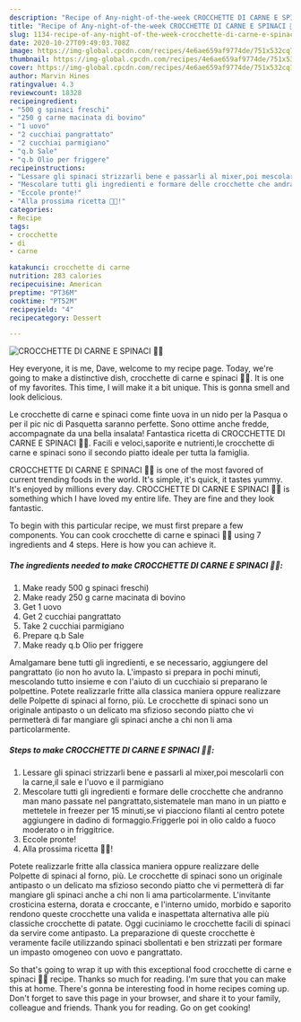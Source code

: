 ```yaml
---
description: "Recipe of Any-night-of-the-week CROCCHETTE DI CARNE E SPINACI 🥩🥬"
title: "Recipe of Any-night-of-the-week CROCCHETTE DI CARNE E SPINACI 🥩🥬"
slug: 1134-recipe-of-any-night-of-the-week-crocchette-di-carne-e-spinaci
date: 2020-10-27T09:49:03.708Z
image: https://img-global.cpcdn.com/recipes/4e6ae659af9774de/751x532cq70/crocchette-di-carne-e-spinaci-🥩🥬-recipe-main-photo.jpg
thumbnail: https://img-global.cpcdn.com/recipes/4e6ae659af9774de/751x532cq70/crocchette-di-carne-e-spinaci-🥩🥬-recipe-main-photo.jpg
cover: https://img-global.cpcdn.com/recipes/4e6ae659af9774de/751x532cq70/crocchette-di-carne-e-spinaci-🥩🥬-recipe-main-photo.jpg
author: Marvin Hines
ratingvalue: 4.3
reviewcount: 18328
recipeingredient:
- "500 g spinaci freschi"
- "250 g carne macinata di bovino"
- "1 uovo"
- "2 cucchiai pangrattato"
- "2 cucchiai parmigiano"
- "q.b Sale"
- "q.b Olio per friggere"
recipeinstructions:
- "Lessare gli spinaci strizzarli bene e passarli al mixer,poi mescolarli con la carne,il sale e l&#39;uovo e il parmigiano"
- "Mescolare tutti gli ingredienti e formare delle crocchette che andranno man mano passate nel pangrattato,sistematele man mano in un piatto e mettetele in freezer per 15 minuti,se vi piacciono filanti al centro potete aggiungere in dadino di formaggio.Friggerle poi in olio caldo a fuoco moderato o in friggitrice."
- "Eccole pronte!"
- "Alla prossima ricetta 👩‍🍳!"
categories:
- Recipe
tags:
- crocchette
- di
- carne

katakunci: crocchette di carne 
nutrition: 283 calories
recipecuisine: American
preptime: "PT36M"
cooktime: "PT52M"
recipeyield: "4"
recipecategory: Dessert

---
```



![CROCCHETTE DI CARNE E SPINACI 🥩🥬](https://img-global.cpcdn.com/recipes/4e6ae659af9774de/751x532cq70/crocchette-di-carne-e-spinaci-🥩🥬-recipe-main-photo.jpg)

Hey everyone, it is me, Dave, welcome to my recipe page. Today, we're going to make a distinctive dish, crocchette di carne e spinaci 🥩🥬. It is one of my favorites. This time, I will make it a bit unique. This is gonna smell and look delicious.

Le crocchette di carne e spinaci come finte uova in un nido per la Pasqua o per il pic nic di Pasquetta saranno perfette. Sono ottime anche fredde, accompagnate da una bella insalata! Fantastica ricetta di CROCCHETTE DI CARNE E SPINACI 🥩🥬. Facili e veloci,saporite e nutrienti,le crocchette di carne e spinaci sono il secondo piatto ideale per tutta la famiglia.

CROCCHETTE DI CARNE E SPINACI 🥩🥬 is one of the most favored of current trending foods in the world. It's simple, it's quick, it tastes yummy. It's enjoyed by millions every day. CROCCHETTE DI CARNE E SPINACI 🥩🥬 is something which I have loved my entire life. They are fine and they look fantastic.


To begin with this particular recipe, we must first prepare a few components. You can cook crocchette di carne e spinaci 🥩🥬 using 7 ingredients and 4 steps. Here is how you can achieve it.

<!--inarticleads1-->

##### The ingredients needed to make CROCCHETTE DI CARNE E SPINACI 🥩🥬:

1. Make ready 500 g spinaci freschi)
1. Make ready 250 g carne macinata di bovino
1. Get 1 uovo
1. Get 2 cucchiai pangrattato
1. Take 2 cucchiai parmigiano
1. Prepare q.b Sale
1. Make ready q.b Olio per friggere


Amalgamare bene tutti gli ingredienti, e se necessario, aggiungere del pangrattato (io non ho avuto la. L&#39;impasto si prepara in pochi minuti, mescolando tutto insieme e con l&#39;aiuto di un cucchiaio si preparano le polpettine. Potete realizzarle fritte alla classica maniera oppure realizzare delle Polpette di spinaci al forno, più. Le crocchette di spinaci sono un originale antipasto o un delicato ma sfizioso secondo piatto che vi permetterà di far mangiare gli spinaci anche a chi non li ama particolarmente. 

<!--inarticleads2-->

##### Steps to make CROCCHETTE DI CARNE E SPINACI 🥩🥬:

1. Lessare gli spinaci strizzarli bene e passarli al mixer,poi mescolarli con la carne,il sale e l&#39;uovo e il parmigiano
1. Mescolare tutti gli ingredienti e formare delle crocchette che andranno man mano passate nel pangrattato,sistematele man mano in un piatto e mettetele in freezer per 15 minuti,se vi piacciono filanti al centro potete aggiungere in dadino di formaggio.Friggerle poi in olio caldo a fuoco moderato o in friggitrice.
1. Eccole pronte!
1. Alla prossima ricetta 👩‍🍳!


Potete realizzarle fritte alla classica maniera oppure realizzare delle Polpette di spinaci al forno, più. Le crocchette di spinaci sono un originale antipasto o un delicato ma sfizioso secondo piatto che vi permetterà di far mangiare gli spinaci anche a chi non li ama particolarmente. L&#39;invitante crosticina esterna, dorata e croccante, e l&#39;interno umido, morbido e saporito rendono queste crocchette una valida e inaspettata alternativa alle più classiche crocchette di patate. Oggi cuciniamo le crocchette facili di spinaci da servire come antipasto. La preparazione di queste crocchette è veramente facile utilizzando spinaci sbollentati e ben strizzati per formare un impasto omogeneo con uovo e pangrattato. 

So that's going to wrap it up with this exceptional food crocchette di carne e spinaci 🥩🥬 recipe. Thanks so much for reading. I'm sure that you can make this at home. There's gonna be interesting food in home recipes coming up. Don't forget to save this page in your browser, and share it to your family, colleague and friends. Thank you for reading. Go on get cooking!
